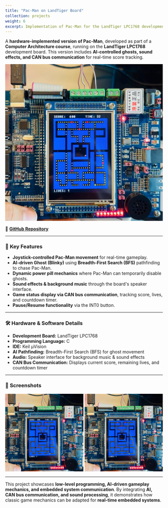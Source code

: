 ```yaml
---
title: "Pac-Man on LandTiger Board"
collection: projects
weight: 6
excerpt: Implementation of Pac-Man for the LandTiger LPC1768 development board with AI-driven ghosts, sound effects, and CAN bus communication. <br/><br/> ![](/images/pacman.png)
---
```



A **hardware-implemented version of Pac-Man**, developed as part of a **Computer Architecture course**, running on the **LandTiger LPC1768** development board. This version includes **AI-controlled ghosts, sound effects, and CAN bus communication** for real-time score tracking.

![](/images/pacman.png)

📌 **[GitHub Repository](https://github.com/MelDashti/PacMan-LandTiger)**  

---

### 🔹 **Key Features**
- **Joystick-controlled Pac-Man movement** for real-time gameplay.
- **AI-driven Ghost (Blinky)** using **Breadth-First Search (BFS)** pathfinding to chase Pac-Man.
- **Dynamic power pill mechanics** where Pac-Man can temporarily disable ghosts.
- **Sound effects & background music** through the board's speaker interface.
- **Game status display via CAN bus communication**, tracking score, lives, and countdown timer.
- **Pause/Resume functionality** via the INT0 button.

---

### 🛠 **Hardware & Software Details**
- **Development Board:** LandTiger LPC1768  
- **Programming Language:** C  
- **IDE:** Keil µVision  
- **AI Pathfinding:** Breadth-First Search (BFS) for ghost movement  
- **Audio:** Speaker interface for background music & sound effects  
- **CAN Bus Communication:** Displays current score, remaining lives, and countdown timer  

---

### 📸 **Screenshots**
<img src="/images/pacman.png" width="250"/>  
<img src="/images/pacman.png" width="250"/>  

---

This project showcases **low-level programming, AI-driven gameplay mechanics, and embedded system communication**. By integrating **AI, CAN bus communication, and sound processing**, it demonstrates how classic game mechanics can be adapted for **real-time embedded systems**.

